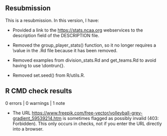 ## Resubmission
This is a resubmission. In this version, I have:

* Provided a link to the <https://stats.ncaa.org> webservices to the description field
of the DESCRIPTION file.

* Removed the group_player_stats() function, so it no longer requires a \value in the .Rd file because it has been removed.

* Removed examples from division_stats.Rd and get_teams.Rd to avoid having to use \dontrun{}.

* Removed set.seed() from R/utils.R.


## R CMD check results

0 errors | 0 warnings | 1 note

* The URL https://www.freepik.com/free-vector/volleyball-grey-gradient_59539214.htm is sometimes flagged as possibly invalid (403: Forbidden). This only occurs in checks, not if you enter the URL directly into a browser.
